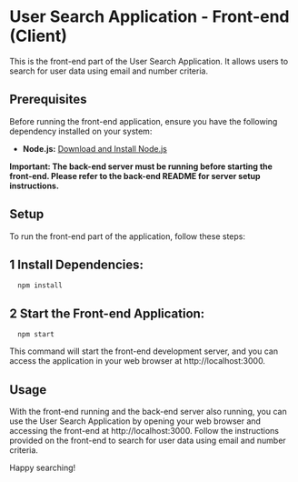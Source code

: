 # User Search Application - Front-end (Client)

This is the front-end part of the User Search Application. It allows users to search for user data using email and number criteria.

## Prerequisites

Before running the front-end application, ensure you have the following dependency installed on your system:

- **Node.js:** [Download and Install Node.js](https://nodejs.org/)

**Important: The back-end server must be running before starting the front-end. Please refer to the back-end README for server setup instructions.**

## Setup

To run the front-end part of the application, follow these steps:

## 1 Install Dependencies:

      npm install

## 2 Start the Front-end Application:

      npm start

This command will start the front-end development server, and you can access the application in your web browser at http://localhost:3000.

## Usage

With the front-end running and the back-end server also running, you can use the User Search Application by opening your web browser and accessing the front-end at http://localhost:3000. Follow the instructions provided on the front-end to search for user data using email and number criteria.

Happy searching!

